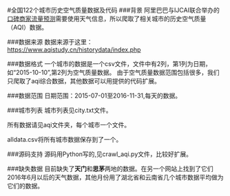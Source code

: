 #全国122个城市历史空气质量数据及代码
###背景
阿里巴巴与IJCAI联合举办的[口碑商家流量预测](https://tianchi.shuju.aliyun.com/competition/introduction.htm?spm=0.0.5678.0.F7TTMW&raceId=231591)需要使用天气信息，所以爬取了相关城市的历史空气质量（AQI）数据。

###数据来源
数据来源于这里：https://www.aqistudy.cn/historydata/index.php

###数据格式
一个城市的数据是一个csv文件，文件中有2列，第1列为日期，如“2015-10-10”,第2列为空气质量数据。
由于空气质量数据范围包括很多，我们只爬取了aqi综合数据，其他数据可以用提供的代码扩展。

###数据范围
日期范围：2015-07-01至2016-11-31,每天的数据。

###城市列表
城市列表见city.txt文件。

所有数据请见aqi文件夹，每个城市一个文件。

alldata.csv将所有城市数据保存到了一个。

###源码支持
源码用Python写的,见crawl_aqi.py文件，比较好扩展。

###缺失数据
目前缺失了**天门**和**思茅**两地的数据。在另一个网站上找到了它们2016年6月以后的天气数据，其他月份用了湖北省和云南省几个城市数据平均做为它们的数据。
